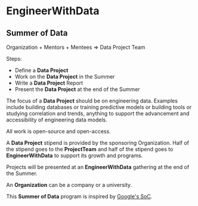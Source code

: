 # EngineerWithData 
## Summer of Data

Organization + Mentors + Mentees => Data Project Team

Steps:

* Define a **Data Project**
* Work on the **Data Project** in the Summer
* Write a **Data Project** Report
* Present the **Data Project** at the end of the Summer

The focus of a **Data Project** should be on engineering data.  Examples include building databases or training predictive models or building tools or studying correlation and trends, anything to support the advancement and accessibility of engineering data models.

All work is open-source and open-access.   

A **Data Project** stipend is provided by the sponsoring Organization.   Half of the stipend goes to the **ProjectTeam** and half of the stipend goes to **EngineerWithData** to support its growth and programs.

Projects will be presented at an **EngineerWithData** gathering at the end of the Summer.

An **Organization** can be a company or a university.

This **Summer of Data** program is inspired by [Google's SoC](https://summerofcode.withgoogle.com/).
